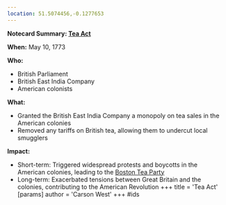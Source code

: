 ```yaml
---
location: 51.5074456,-0.1277653
---
```

**Notecard Summary: [Tea Act](./../tea-act/)**

**When:** May 10, 1773

**Who:**
* British Parliament
* British East India Company
* American colonists

**What:**
* Granted the British East India Company a monopoly on tea sales in the American colonies
* Removed any tariffs on British tea, allowing them to undercut local smugglers

**Impact:**
* Short-term: Triggered widespread protests and boycotts in the American colonies, leading to the [Boston Tea Party](./../boston-tea-party/)
* Long-term: Exacerbated tensions between Great Britain and the colonies, contributing to the American Revolution
+++
 title = 'Tea Act'
[params]
	author = 'Carson West'
+++
#ids